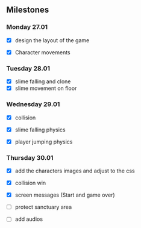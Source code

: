 ## Milestones

### Monday 27.01

- [x] design the layout of the game
- [x] Character movements


### Tuesday 28.01
- [x] slime falling and clone
- [x] slime movement on floor

### Wednesday 29.01

- [x] collision
- [x] slime falling physics
- [x] player jumping physics


### Thursday 30.01
- [x] add the characters images and adjust to the css
- [x] collision win
- [x] screen messages (Start and game over)
- [ ] protect sanctuary area
- [ ] add audios

